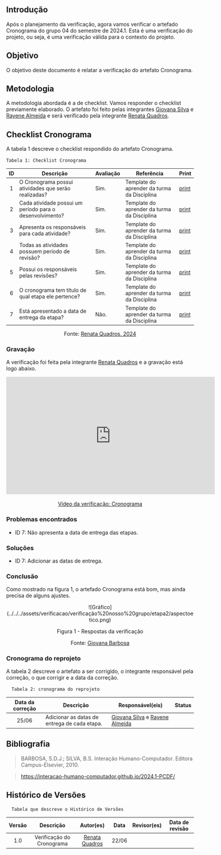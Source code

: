 ## Introdução
Após o planejamento da verificação, agora vamos verificar o artefado Cronograma do grupo 04 do semestre de 2024.1. Esta é uma verificação do projeto, ou seja, é uma verificação válida para o contexto do projeto.

## Objetivo 
O objetivo deste documento é relatar a verificação do artefato Cronograma.

## Metodologia
A metodologia abordada é a de checklist. Vamos responder o checklist previamente elaborado. O artefato foi feito pelas integrantes [Giovana Silva](https://github.com/gio221) e [Rayene Almeida](https://github.com/rayenealmeida) e será verificado pela integrante [Renata Quadros](https://github.com/Renatinha28).

## Checklist Cronograma
A tabela 1 descreve o checklist respondido do artefato Cronograma.

    Tabela 1: Checklist Cronograma

| ID | Descrição | Avaliação | Referência | Print |
| :----: | --------- | ---------- | ----------- | ------- |
| 1 | O Cronograma possui atividades que serão realizadas?| Sim. | Template do aprender da turma da Disciplina| [print](../../../assets/verificacao/verificação%20nosso%20grupo/etapa%20projeto/cronograma.jpeg) |
| 2 | Cada atividade possui um período para o desenvolvimento?| Sim. | Template do aprender da turma da Disciplina| [print](../../../assets/verificacao/verificação%20nosso%20grupo/etapa%20projeto/cronograma.jpeg) |
| 3 | Apresenta os responsáveis para cada atividade?| Sim. | Template do aprender da turma da Disciplina | [print](../../../assets/verificacao/verificação%20nosso%20grupo/etapa%20projeto/cronograma.jpeg) |
| 4 | Todas as atividades possuem período de revisão?| Sim. | Template do aprender da turma da Disciplina | [print](../../../assets/verificacao/verificação%20nosso%20grupo/etapa%20projeto/cronograma.jpeg) |
| 5 | Possui os responsáveis pelas revisões? | Sim. | Template do aprender da turma da Disciplina | [print](../../../assets/verificacao/verificação%20nosso%20grupo/etapa%20projeto/cronograma.jpeg) |
| 6 | O cronograma tem título de qual etapa ele pertence?| Sim. | Template do aprender da turma da Disciplina | [print](../../../assets/verificacao/verificação%20nosso%20grupo/etapa%20projeto/cronograma.jpeg) |
| 7 | Está apresentado a data de entrega da etapa? | Não. | Template do aprender da turma da Disciplina | [print](../../../assets/verificacao/verificação%20nosso%20grupo/etapa%20projeto/cronograma.jpeg) |

<center> <p>Fonte: <a href="https://github.com/Renatinha28">Renata Quadros, 2024</a></p></center>

### Gravação
A verificação foi feita pela integrante [Renata Quadros](https://github.com/Renatinha28) e a gravação está logo abaixo.

<p style="text-align: center">
    <iframe width="560" height="315" src="https://www.youtube.com/embed/EKBvXJqfBL8" title="YouTube video player" frameborder="0" allow="accelerometer; autoplay; clipboard-write; encrypted-media; gyroscope; picture-in-picture; web-share" referrerpolicy="strict-origin-when-cross-origin" allowfullscreen></iframe>
</p>
<p style="text-align: center">
    <a href="https://www.youtube.com/watch?v=EKBvXJqfBL8" target="_blank">Vídeo da verificação: Cronograma </a>
</p>

### Problemas encontrados
- ID 7: Não apresenta a data de entrega das etapas.

### Soluções
- ID 7: Adicionar as datas de entrega.

### Conclusão
Como mostrado na figura 1, o artefado Cronograma está bom, mas ainda precisa de alguns ajustes.

<center>
![Gráfico](../../../assets/verificacao/verificação%20nosso%20grupo/etapa2/aspectoetico.png)
<div align="center">
<p> Figura 1 - Respostas da verificação </p>
 <center>  <p>Fonte: <a href="https://github.com/gio221">Giovana Barbosa</a></p></center>        
</div></center>

### Cronograma do reprojeto
A tabela 2 descreve o artefato a ser corrigido, o integrante responsável pela correção, o que corrigir e a data da correção.


      Tabela 2: cronograma do reprojeto
| Data da correção | Descrição | Responsável(eis) | Status |
| :----------------------: | -------------------- | ---------------- | --------------- |
|25/06| Adicionar as datas de entrega de cada etapa. | [Giovana Silva](https://github.com/gio221) e [Rayene Almeida](https://github.com/rayenealmeida) | |


## Bibliografia
> BARBOSA, S.D.J.; SILVA, B.S. Interação Humano-Computador. Editora Campus-Elsevier, 2010.

> https://interacao-humano-computador.github.io/2024.1-PCDF/

## Histórico de Versões
      Tabela que descreve o Histórico de Versões

|     Versão       |     Descrição      |      Autor(es)      | Data           |  Revisor(es)          |Data de revisão|
| :----------------------------------------------------------: | :-------------------------------: | :-------------------------------------------------: | :-------------------------------: |  :-------------------------------: | :-------------------------------: |
| 1.0 | Verificação do Cronograma | [Renata Quadros](https://github.com/Renatinha28)  | 22/06 | 